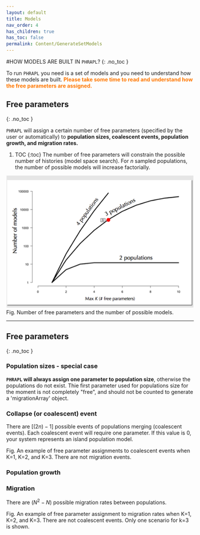 ```yaml
---
layout: default
title: Models
nav_order: 4
has_children: true
has_toc: false
permalink: Content/GenerateSetModels
---
```


#HOW MODELS ARE BUILT IN `PHRAPL`?
{: .no_toc }

To run `PHRAPL` you need is a set of models and you need to understand how these models are built. __<font color='#ff7700'>Please take some time to read and understand how the free parameters are assigned.</font>__
 
## Free parameters
{: .no_toc }

`PHRAPL` will assign a certain number of free parameters (specified by the user or automatically) to __population sizes, coalescent events, population growth, and migration rates.__ 
1. TOC
{:toc}
The number of free parameters will constrain the possible number of histories (model space search). For _n_ sampled populations, the number of possible models will increase factorially. 

![](https://github.com/ariadnamorales/phrapl-manual/blob/master/images/parameters_models.png?raw=true)
Fig. Number of free parameters and the number of possible models.

---
## Free parameters
{: .no_toc }

### Population sizes - **special case**
**`PHRAPL` will always assign one parameter to population size**, otherwise the populations do not exist. Thie first parameter used for populations size for the moment is not completely "free", and should not be counted to generate a 'migrationArray' object.

### Collapse (or coalescent) event 
There are $[(2n)-1]$ possible events of populations merging (coalescent events). Each coalescent event will require one parameter. If this value is 0, your system represents an island population model.

Fig. An example of free parameter assignments to coalescent events when K=1, K=2, and K=3. There are not migration events.

### Population growth



### Migration
There are $(N^2 - N)$ possible migration rates between populations.


Fig. An example of free parameter assignment to migration rates when K=1, K=2, and K=3. There are not coalescent events. Only one scenario for k=3 is shown.

